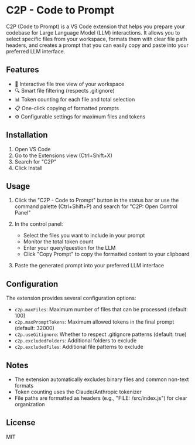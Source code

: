 # C2P - Code to Prompt

C2P (Code to Prompt) is a VS Code extension that helps you prepare your codebase for Large Language Model (LLM) interactions. It allows you to select specific files from your workspace, formats them with clear file path headers, and creates a prompt that you can easily copy and paste into your preferred LLM interface.

## Features

- 📁 Interactive file tree view of your workspace
- 🔍 Smart file filtering (respects .gitignore)
- 📊 Token counting for each file and total selection
- 📋 One-click copying of formatted prompts
- ⚙️ Configurable settings for maximum files and tokens

## Installation

1. Open VS Code
2. Go to the Extensions view (Ctrl+Shift+X)
3. Search for "C2P"
4. Click Install

## Usage

1. Click the "C2P - Code to Prompt" button in the status bar or use the command palette (Ctrl+Shift+P) and search for "C2P: Open Control Panel"

2. In the control panel:
   - Select the files you want to include in your prompt
   - Monitor the total token count
   - Enter your query/question for the LLM
   - Click "Copy Prompt" to copy the formatted content to your clipboard

3. Paste the generated prompt into your preferred LLM interface

## Configuration

The extension provides several configuration options:

- `c2p.maxFiles`: Maximum number of files that can be processed (default: 100)
- `c2p.maxPromptTokens`: Maximum allowed tokens in the final prompt (default: 32000)
- `c2p.useGitignore`: Whether to respect .gitignore patterns (default: true)
- `c2p.excludedFolders`: Additional folders to exclude
- `c2p.excludedFiles`: Additional file patterns to exclude

## Notes

- The extension automatically excludes binary files and common non-text formats
- Token counting uses the Claude/Anthropic tokenizer
- File paths are formatted as headers (e.g., "FILE: /src/index.js") for clear organization

## License

MIT
